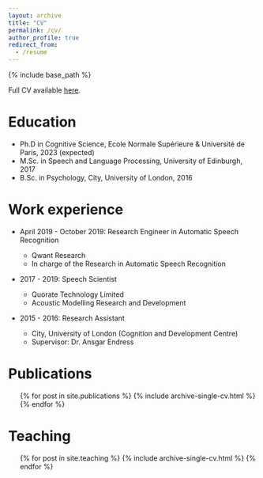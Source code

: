 ```yaml
---
layout: archive
title: "CV"
permalink: /cv/
author_profile: true
redirect_from:
  - /resume
---
```


{% include base_path %}

Full CV available [here](https://maureendss.github.io/files/CV-nov20.pdf).

Education
======
* Ph.D in Cognitive Science, Ecole Normale Supérieure & Université de Paris, 2023 (expected)
* M.Sc. in Speech and Language Processing, University of Edinburgh, 2017
* B.Sc. in Psychology, City, University of London, 2016


Work experience
======
* April 2019 - October 2019: Research Engineer in Automatic Speech Recognition
  * Qwant Research
  * In charge of the Research in Automatic Speech Recognition

* 2017 - 2019: Speech Scientist
  * Quorate Technology Limited
  * Acoustic Modelling Research and Development


* 2015 - 2016: Research Assistant
  * City, University of London (Cognition and Development Centre)
  * Supervisor: Dr. Ansgar Endress


Publications
======
  <ul>{% for post in site.publications %}
    {% include archive-single-cv.html %}
  {% endfor %}</ul>


Teaching
======
  <ul>{% for post in site.teaching %}
    {% include archive-single-cv.html %}
  {% endfor %}</ul>

